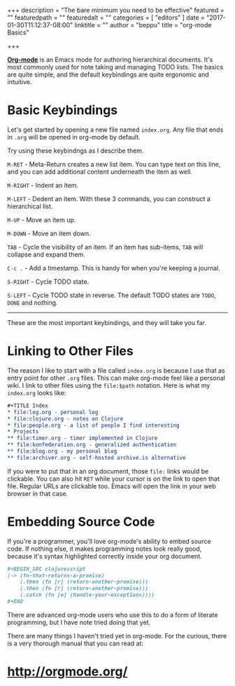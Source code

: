 +++
description = "The bare minimum you need to be effective"
featured = ""
featuredpath = ""
featuredalt = ""
categories = [
  "editors"
]
date = "2017-01-30T11:12:37-08:00"
linktitle = ""
author = "beppu"
title = "org-mode Basics"

+++

**[Org-mode](http://orgmode.org/)** is an Emacs mode for authoring hierarchical documents.  It's most commonly used for note
taking and managing TODO lists. The basics are quite simple, and the default
keybindings are quite ergonomic and intuitive.

# Basic Keybindings

Let's get started by opening a new file named `index.org`.  Any file that ends in `.org` will be opened in org-mode by default.

Try using these keybindngs as I describe them.

`M-RET` - Meta-Return creates a new list item.  You can type text on this line, and you can add additional content underneath the item as well.

`M-RIGHT` - Indent an item.

`M-LEFT` - Dedent an item.  With these 3 commands, you can construct a hierarchical list.

`M-UP` - Move an item up.

`M-DOWN` - Move an item down.

`TAB` - Cycle the visibility of an item.  If an item has sub-items, `TAB` will collapse and expand them.

`C-c .` - Add a timestamp.  This is handy for when you're keeping a journal.

`S-RIGHT` - Cycle TODO state.

`S-LEFT` - Cycle TODO state in reverse.  The default TODO states are `TODO`, `DONE` and nothing.

----

These are the most important keybindings, and they will take you far.

# Linking to Other Files

The reason I like to start with a file called `index.org` is because I use that as entry point for other `.org` files.  This
can make org-mode feel like a personal wiki.  I link to other files using the `file:$path` notation.  Here is what my `index.org`
looks like:

``` org
#+TITLE Index
* file:log.org - personal log
* file:clojure.org - notes on Clojure
* file:people.org - a list of people I find interesting
* Projects
** file:timer.org - timer implemented in Clojure
** file:konfederation.org - generalized authentication
** file:blog.org - my personal blog
** file:archiver.org - self-hosted archive.is alternative
```

If you were to put that in an org document, those `file:` links would be clickable.  You can also hit `RET` while your cursor
is on the link to open that file.  Regular URLs are clickable too.  Emacs will open the link in your web browser in that case.

# Embedding Source Code

If you're a programmer, you'll love org-mode's ability to embed source code.  If nothing else, it makes programming notes
look really good, because it's syntax highlighted correctly inside your org document.

``` org
#+BEGIN_SRC clojurescript
(-> (fn-that-returns-a-promise)
    (.then (fn [r] (return-another-promise)))
    (.then (fn [r] (return-another-promise)))
    (.catch (fn [e] (handle-your-exceptions))))
#+END
```

There are advanced org-mode users who use this to do a form of literate
programming, but I have note tried doing that yet.

There are many things I haven't tried yet in org-mode. For the curious, there is
a very thorough manual that you can read at:

# http://orgmode.org/
